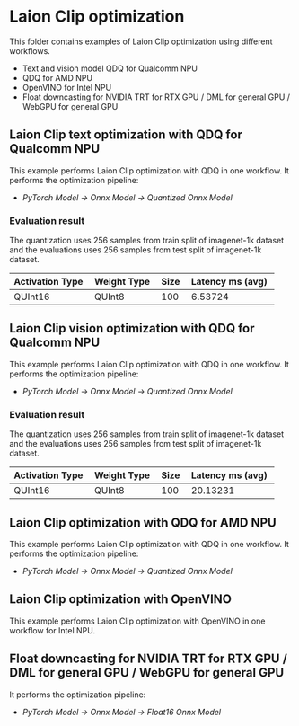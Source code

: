 # Laion Clip optimization

This folder contains examples of Laion Clip optimization using different workflows.

- Text and vision model QDQ for Qualcomm NPU
- QDQ for AMD NPU
- OpenVINO for Intel NPU
- Float downcasting for NVIDIA TRT for RTX GPU / DML for general GPU / WebGPU for general GPU

## Laion Clip text optimization with QDQ for Qualcomm NPU

This example performs Laion Clip optimization with QDQ in one workflow. It performs the optimization pipeline:

- *PyTorch Model -> Onnx Model -> Quantized Onnx Model*

### Evaluation result

The quantization uses 256 samples from train split of imagenet-1k dataset and the evaluations uses 256 samples from test split of imagenet-1k dataset.


| Activation Type&nbsp; | Weight Type&nbsp; | Size&nbsp; | Latency ms (avg)&nbsp; |
| --------------------- | ----------------- | ---------- | ---------------------- |
| QUInt16               | QUInt8            | 100        | 6.53724                |

## Laion Clip vision optimization with QDQ for Qualcomm NPU

This example performs Laion Clip optimization with QDQ in one workflow. It performs the optimization pipeline:

- *PyTorch Model -> Onnx Model -> Quantized Onnx Model*

### Evaluation result

The quantization uses 256 samples from train split of imagenet-1k dataset and the evaluations uses 256 samples from test split of imagenet-1k dataset.


| Activation Type&nbsp; | Weight Type&nbsp; | Size&nbsp; | Latency ms (avg)&nbsp; |
| --------------------- | ----------------- | ---------- | ---------------------- |
| QUInt16               | QUInt8            | 100        | 20.13231               |


## Laion Clip optimization with QDQ for AMD NPU

This example performs Laion Clip optimization with QDQ in one workflow. It performs the optimization pipeline:

- *PyTorch Model -> Onnx Model -> Quantized Onnx Model*

## Laion Clip optimization with OpenVINO

This example performs Laion Clip optimization with OpenVINO in one workflow for Intel NPU.

## Float downcasting for NVIDIA TRT for RTX GPU / DML for general GPU / WebGPU for general GPU

It performs the optimization pipeline:

- *PyTorch Model -> Onnx Model -> Float16 Onnx Model*
